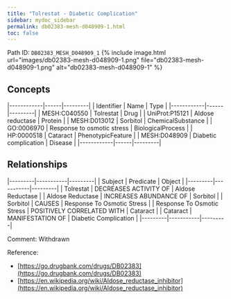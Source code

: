 ```yaml
---
title: "Tolrestat - Diabetic Complication"
sidebar: mydoc_sidebar
permalink: db02383-mesh-d048909-1.html
toc: false 
---
```



Path ID: `DB02383_MESH_D048909_1`
{% include image.html url="images/db02383-mesh-d048909-1.png" file="db02383-mesh-d048909-1.png" alt="db02383-mesh-d048909-1" %}

## Concepts

|------------|------|---------|
| Identifier | Name | Type    |
|------------|------|---------|
| MESH:C040550 | Tolrestat | Drug |
| UniProt:P15121 | Aldose reductase | Protein |
| MESH:D013012 | Sorbitol | ChemicalSubstance |
| GO:0006970 | Response to osmotic stress | BiologicalProcess |
| HP:0000518 | Cataract | PhenotypicFeature |
| MESH:D048909 | Diabetic complication | Disease |
|------------|------|---------|

## Relationships

|---------|-----------|---------|
| Subject | Predicate | Object  |
|---------|-----------|---------|
| Tolrestat | DECREASES ACTIVITY OF | Aldose Reductase |
| Aldose Reductase | INCREASES ABUNDANCE OF | Sorbitol |
| Sorbitol | CAUSES | Response To Osmotic Stress |
| Response To Osmotic Stress | POSITIVELY CORRELATED WITH | Cataract |
| Cataract | MANIFESTATION OF | Diabetic Complication |
|---------|-----------|---------|

Comment: Withdrawn

Reference: 
  - [https://go.drugbank.com/drugs/DB02383](https://go.drugbank.com/drugs/DB02383)
  - [https://en.wikipedia.org/wiki/Aldose_reductase_inhibitor](https://en.wikipedia.org/wiki/Aldose_reductase_inhibitor)
